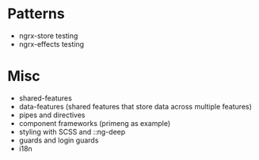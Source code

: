 # Patterns
* ngrx-store testing
* ngrx-effects testing

# Misc
* shared-features
* data-features (shared features that store data across multiple features)
* pipes and directives
* component frameworks (primeng as example)
* styling with SCSS and ::ng-deep
* guards and login guards
* i18n
